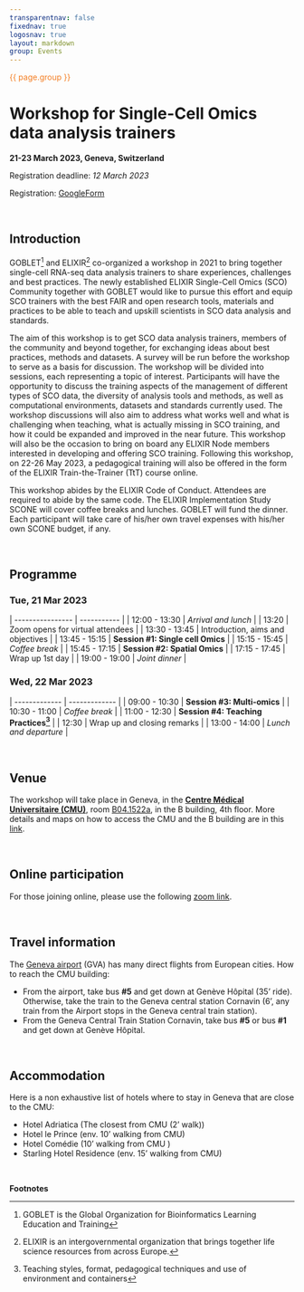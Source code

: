 ```yaml
---
transparentnav: false
fixednav: true
logosnav: true
layout: markdown
group: Events
---
```

<p style="color: #f47d21">{{ page.group }}</p>

# Workshop for Single-Cell Omics data analysis trainers

**21-23 March 2023, Geneva, Switzerland**

Registration deadline: *12 March 2023*

Registration: [GoogleForm](https://docs.google.com/forms/d/e/1FAIpQLScSHDuA1oxC6rigImP7JL83pgGDfg92uFBS5kU1N6VVSGznuA/viewform)


<br>

## Introduction

GOBLET[^1] and ELIXIR[^2] co-organized a workshop in 2021 to bring together single-cell RNA-seq data analysis trainers to share experiences, challenges and best practices. The newly established ELIXIR Single-Cell Omics (SCO) Community together with GOBLET would like to pursue this effort and equip SCO trainers with the best FAIR and open research tools, materials and practices to be able to teach and upskill scientists in SCO data analysis and standards.

The aim of this workshop is to get SCO data analysis trainers, members of the community and beyond together, for exchanging ideas about best practices, methods and datasets. A survey will be run before the workshop to serve as a basis for discussion. The workshop will be divided into sessions, each representing a topic of interest. Participants will have the opportunity to discuss the training aspects of the management of different types of SCO data, the diversity of analysis tools and methods, as well as  computational environments,  datasets and standards currently used. The workshop discussions will also aim to address what works well and what is challenging when teaching, what is actually missing in SCO training, and how it could be expanded and improved in the near future. This workshop will also be the occasion to bring on board any ELIXIR Node members interested in developing and offering SCO training. Following this workshop, on 22-26 May 2023, a pedagogical training will also be offered in the form of the ELIXIR Train-the-Trainer (TtT) course online.

This workshop abides by the ELIXIR Code of Conduct. Attendees are required to abide by the same code. The ELIXIR Implementation Study SCONE will cover coffee breaks and lunches. GOBLET will fund the dinner.  Each participant will take care of his/her own travel expenses with his/her own SCONE budget, if any.

<br>

## Programme

### Tue, 21 Mar 2023

| ---------------- | ----------- |
| 12:00 - 13:30 | *Arrival and lunch* |
| 13:20         | Zoom opens for virtual attendees |
| 13:30 - 13:45 | Introduction, aims and objectives |
| 13:45 - 15:15 | **Session #1: Single cell Omics** |
| 15:15 - 15:45 | *Coffee break* |
| 15:45 - 17:15 | **Session #2: Spatial Omics** |
| 17:15 - 17:45 | Wrap up 1st day |
| 19:00 - 19:00 | *Joint dinner* |

### Wed, 22 Mar 2023

| ------------- | ------------- |
| 09:00 - 10:30 | **Session #3: Multi-omics** |
| 10:30 - 11:00 | *Coffee break* |
| 11:00 - 12:30 | **Session #4: Teaching Practices[^3]** |
| 12:30         | Wrap up and closing remarks |
| 13:00 - 14:00 | *Lunch and departure* |



<br>

## Venue

The workshop will take place in Geneva, in  the [**Centre Médical Universitaire (CMU)**](https://www.unige.ch/presse/plans/cmu), room [B04.1522a](https://www.unige.ch/medecine/files/4714/7262/4613/CMU_A-B_4eme_v22.pdf), in the B building, 4th floor. More details and maps on how to access the CMU and the B building are in this [link](https://www.unige.ch/medecine/en/contacts-acces/contact/).

<br>

## Online participation

For those joining online, please use the following [zoom link](https://us02web.zoom.us/j/86470269373?pwd=WGFILzU4d3JBNk5SazJaeVpYcEZKQT09).

<br>

## Travel information

The [Geneva airport](https://www.gva.ch/en/) (GVA) has many direct flights from European cities. How to reach the CMU building:
- From the airport, take bus **#5** and get down at Genève Hôpital (35’ ride). Otherwise, take  the train to the Geneva central station Cornavin (6’, any train from the Airport stops in the Geneva central train station).
- From the Geneva Central Train Station Cornavin, take bus **#5** or bus **#1** and get down at Genève Hôpital.

<br>

## Accommodation

Here is a non exhaustive list of hotels where to stay in Geneva that are close to the CMU:
- Hotel Adriatica (The closest from CMU (2’ walk))
- Hotel le Prince  (env. 10’ walking from CMU)
- Hotel Comédie (10’ walking from CMU )
- Starling Hotel Residence (env. 15’ walking  from CMU)

<br>



**Footnotes**

[^1]: GOBLET is the Global Organization for Bioinformatics Learning Education and Training
[^2]: ELIXIR is an intergovernmental organization that brings together life science resources from across Europe.
[^3]: Teaching styles, format, pedagogical techniques and use of environment and containers
